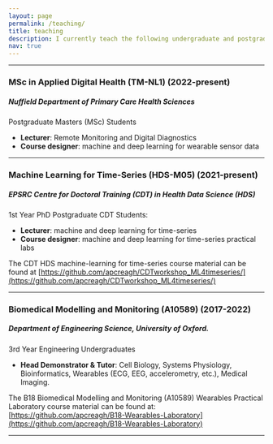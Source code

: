 ```yaml
---
layout: page
permalink: /teaching/
title: teaching
description: I currently teach the following undergraduate and postgraduate courses.
nav: true
---
```


***

### MSc in Applied Digital Health (TM-NL1) (2022-present)
##### Nuffield Department of Primary Care Health Sciences<br>
Postgraduate Masters (MSc) Students
- <b>Lecturer</b>: Remote Monitoring and Digital Diagnostics<br>
- <b>Course designer</b>: machine and deep learning for wearable sensor data <br>

---
### Machine Learning for Time-Series (HDS-M05) (2021-present) 
##### EPSRC Centre for Doctoral Training (CDT) in Health Data Science (HDS)
1st Year PhD Postgraduate CDT Students:
- <b>Lecturer</b>: machine and deep learning for time-series <br>
- <b>Course designer</b>: machine and deep learning for time-series practical labs <br>

The CDT HDS machine-learning for time-series course material can be found at
[https://github.com/apcreagh/CDTworkshop_ML4timeseries/](https://github.com/apcreagh/CDTworkshop_ML4timeseries/)

---
### Biomedical Modelling and Monitoring (A10589) (2017-2022)
##### Department of Engineering Science, University of Oxford.<br> 
3rd Year Engineering Undergraduates
- <b>Head Demonstrator & Tutor</b>: Cell Biology, Systems Physiology, Bioinformatics,
Wearables (ECG, EEG, accelerometry, etc.), Medical Imaging.<br>

The B18 Biomedical Modelling and Monitoring (A10589) Wearables Practical Laboratory course material can be found at: [https://github.com/apcreagh/B18-Wearables-Laboratory](https://github.com/apcreagh/B18-Wearables-Laboratory)

---
